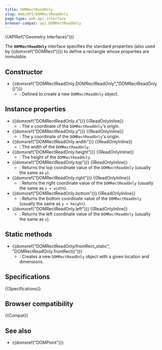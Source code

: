 ```yaml
---
title: DOMRectReadOnly
slug: Web/API/DOMRectReadOnly
page-type: web-api-interface
browser-compat: api.DOMRectReadOnly
---
```


{{APIRef("Geometry Interfaces")}}

The **`DOMRectReadOnly`** interface specifies the standard properties (also used by {{domxref("DOMRect")}}) to define a rectangle whose properties are immutable.

## Constructor

- {{domxref("DOMRectReadOnly.DOMRectReadOnly","DOMRectReadOnly()")}}
  - : Defined to create a new `DOMRectReadOnly` object.

## Instance properties

- {{domxref("DOMRectReadOnly.x")}} {{ReadOnlyInline}}
  - : The x coordinate of the `DOMRectReadOnly`'s origin.
- {{domxref("DOMRectReadOnly.y")}} {{ReadOnlyInline}}
  - : The y coordinate of the `DOMRectReadOnly`'s origin.
- {{domxref("DOMRectReadOnly.width")}} {{ReadOnlyInline}}
  - : The width of the `DOMRectReadOnly`.
- {{domxref("DOMRectReadOnly.height")}} {{ReadOnlyInline}}
  - : The height of the `DOMRectReadOnly`.
- {{domxref("DOMRectReadOnly.top")}} {{ReadOnlyInline}}
  - : Returns the top coordinate value of the `DOMRectReadOnly` (usually the same as `y`).
- {{domxref("DOMRectReadOnly.right")}} {{ReadOnlyInline}}
  - : Returns the right coordinate value of the `DOMRectReadOnly` (usually the same as `x + width`).
- {{domxref("DOMRectReadOnly.bottom")}} {{ReadOnlyInline}}
  - : Returns the bottom coordinate value of the `DOMRectReadOnly` (usually the same as `y + height`).
- {{domxref("DOMRectReadOnly.left")}} {{ReadOnlyInline}}
  - : Returns the left coordinate value of the `DOMRectReadOnly` (usually the same as `x`).

## Static methods

- {{domxref("DOMRectReadOnly/fromRect_static", "DOMRectReadOnly.fromRect()")}}
  - : Creates a new `DOMRectReadOnly` object with a given location and dimensions.

## Specifications

{{Specifications}}

## Browser compatibility

{{Compat}}

## See also

- {{domxref("DOMPoint")}}
